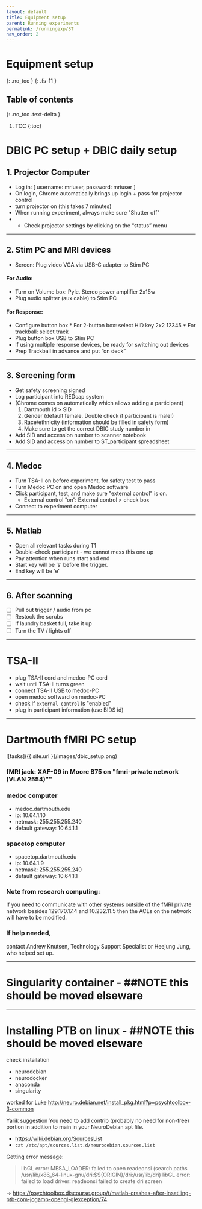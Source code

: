 ```yaml
---
layout: default
title: Equipment setup
parent: Running experiments
permalink: /runningexp/ST
nav_order: 2
---
```


# Equipment setup
{: .no_toc }
{: .fs-11 }


## Table of contents
{: .no_toc .text-delta }

1. TOC
{:toc}

# DBIC PC setup + DBIC daily setup

## 1. Projector Computer
* Log in: [ username: mriuser, password: mriuser ]
* On login, Chrome automatically brings up login + pass for projector control
* turn projector on (this takes 7 minutes)
* When running experiment, always make sure "Shutter off"
* + Check projector settings by clicking on the “status” menu

---

## 2. Stim PC and MRI devices
* Screen: Plug video VGA via USB-C adapter to Stim PC

#### For Audio:
* Turn on Volume box: Pyle. Stereo power amplifier 2x15w
* Plug audio splitter (aux cable) to Stim PC

#### For Response:
* Configure button box
      * For 2-button box: select HID key 2x2 12345
      * For trackball: select track
* Plug button box USB to Stim PC
* If using multiple response devices, be ready for switching out devices
* Prep Trackball in advance and put “on deck”

---

## 3. Screening form
* Get safety screening signed
* Log participant into REDcap system
* (Chrome comes on automatically which allows adding a participant)
    1. Dartmouth id > SID
    2. Gender (default female. Double check if participant is male!)
    3. Race/ethnicity (information should be filled in safety form)
    4. Make sure to get the correct DBIC study number in
* Add SID and accession number to scanner notebook
* Add SID and accession number to ST_participant spreadsheet

---

## 4. Medoc
* Turn TSA-II on before experiment, for safety test to pass
* Turn Medoc PC on and open Medoc software
* Click participant, test, and make sure "external control" is on.
    * External control “on”: External control > check box
* Connect to experiment computer

---

## 5. Matlab
* Open all relevant tasks during T1
* Double-check participant - we cannot mess this one up
* Pay attention when runs start and end
* Start key will be ‘s’ before the trigger.
* End key will be ‘e’

---

## 6. After scanning
* [ ] Pull out trigger / audio from pc
* [ ] Restock the scrubs
* [ ] If laundry basket full, take it up
* [ ] Turn the TV / lights off

---


# TSA-II
* plug TSA-II cord and medoc-PC cord
* wait until TSA-II turns green
* connect TSA-II USB to medoc-PC
* open medoc softward on medoc-PC
* check if `external control` is "enabled"
* plug in participant information (use BIDS id)

---

# Dartmouth fMRI PC setup
![tasks]({{ site.url }}/images/dbic_setup.png)

### fMRI jack: XAF-09 in Moore B75 on "fmri-private network (VLAN 2554)""

### medoc computer
* medoc.dartmouth.edu
* ip: 10.64.1.10
* netmask: 255.255.255.240
* default gateway: 10.64.1.1

### spacetop computer
* spacetop.dartmouth.edu
* ip: 10.64.1.9
* netmask: 255.255.255.240
* default gateway: 10.64.1.1

### Note from research computing:
If you need to communicate with other systems outside of the fMRI private network besides 129.170.17.4 and 10.232.11.5 then the ACLs on the network will have to be modified.

### If help needed,
contact Andrew Knutsen, Technology Support Specialist
or Heejung Jung, who helped set up.


---

# Singularity container - ##NOTE this should be moved elseware

---

# Installing PTB on linux - ##NOTE this should be moved elseware
check installation
* neurodebian
* neurodocker
* anaconda
* singularity


worked for Luke
 http://neuro.debian.net/install_pkg.html?p=psychtoolbox-3-common

 Yarik suggestion
 You need to add contrib (probably no need for non-free) portion in addition to main in your NeuroDebian apt file.
* https://wiki.debian.org/SourcesList
* `cat /etc/apt/sources.list.d/neurodebian.sources.list`


Getting error message:
> libGL error: MESA_LOADER: failed to open readeonsi (search paths /usr/lib/x86_64-linux-gnu/dri:\$${ORIGIN}/dri:/usr/lib/dri)
libGL error: failed to load driver: readeonsi
failed to create dri screen

-> https://psychtoolbox.discourse.group/t/matlab-crashes-after-insatlling-ptb-com-jogamp-opengl-glexception/74
